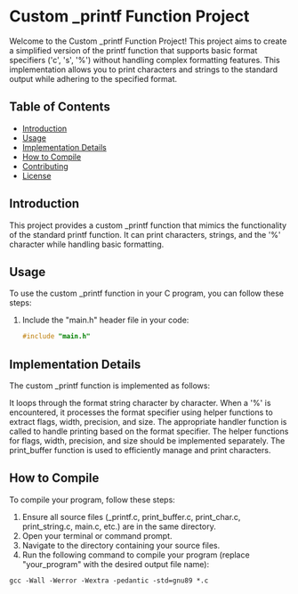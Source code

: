 
# Custom _printf Function Project

Welcome to the Custom _printf Function Project! This project aims to create a simplified version of the printf function that supports basic format specifiers ('c', 's', '%') without handling complex formatting features. This implementation allows you to print characters and strings to the standard output while adhering to the specified format.

## Table of Contents
- [Introduction](#introduction)
- [Usage](#usage)
- [Implementation Details](#implementation-details)
- [How to Compile](#how-to-compile)
- [Contributing](#contributing)
- [License](#license)

## Introduction
This project provides a custom _printf function that mimics the functionality of the standard printf function. It can print characters, strings, and the '%' character while handling basic formatting.

## Usage
To use the custom _printf function in your C program, you can follow these steps:

1. Include the "main.h" header file in your code:
   ```c
   #include "main.h"

## Implementation Details
The custom _printf function is implemented as follows:

It loops through the format string character by character.
When a '%' is encountered, it processes the format specifier using helper functions to extract flags, width, precision, and size.
The appropriate handler function is called to handle printing based on the format specifier.
The helper functions for flags, width, precision, and size should be implemented separately.
The print_buffer function is used to efficiently manage and print characters.

## How to Compile
To compile your program, follow these steps:

1. Ensure all source files (_printf.c, print_buffer.c, print_char.c, print_string.c, main.c, etc.) are in the same directory.
2. Open your terminal or command prompt.
3. Navigate to the directory containing your source files.
4. Run the following command to compile your program (replace "your_program" with the desired output file name):
```
gcc -Wall -Werror -Wextra -pedantic -std=gnu89 *.c